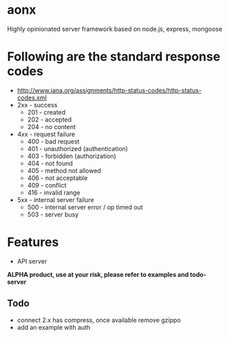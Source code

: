 # aonx
Highly opinionated server framework based on node.js, express, mongoose

# Following are the standard response codes
  * http://www.iana.org/assignments/http-status-codes/http-status-codes.xml
  * 2xx - success
    * 201 - created
    * 202 - accepted
    * 204 - no content
  * 4xx - request failure
    * 400 - bad request
    * 401 - unauthorized (authentication)
    * 403 - forbidden (authorization)
    * 404 - not found
    * 405 - method not allowed
    * 406 - not acceptable
    * 409 - conflict 
    * 416 - invalid range
  * 5xx - internal server failure
    * 500 - internal server error / op timed out
    * 503 - server busy

# Features
 * API server

**ALPHA product, use at your risk, please refer to examples and todo-server**

## Todo
 * connect 2.x has compress, once available remove gzippo
 * add an example with auth
